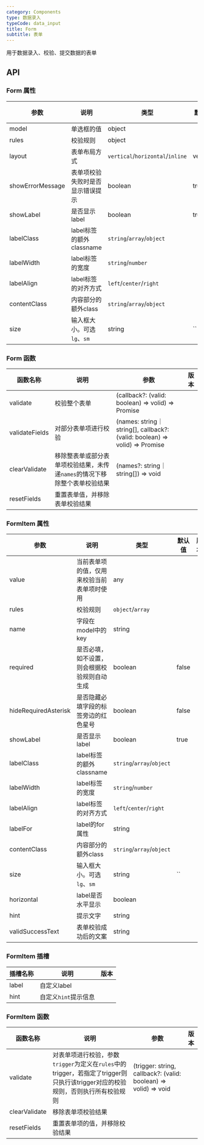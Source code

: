 ```yaml
---
category: Components
type: 数据录入
typeCode: data_input
title: Form
subtitle: 表单
---
```


用于数据录入、校验、提交数据的表单

## API

### Form 属性

| 参数               | 说明                  | 类型                               | 默认值      | 版本  |
|------------------|---------------------|----------------------------------|----------|-----|
| model            | 单选框的值               | object                           |          |     |
| rules            | 校验规则                | object                           |          |     |
| layout           | 表单布局方式              | `vertical`/`horizontal`/`inline` | vertical |     |
| showErrorMessage | 表单项校验失败时是否显示错误提示    | boolean                          | true     |     |
| showLabel        | 是否显示label           | boolean                          | true     |     |
| labelClass       | label标签的额外classname | `string`/`array`/`object`        |          |     |
| labelWidth       | label标签的宽度          | `string`/`number`                |          |     |  |
| labelAlign       | label标签的对齐方式        | `left`/`center`/`right`          |          |     |  |
| contentClass     | 内容部分的额外class        | `string`/`array`/`object`        |          |     |  |
| size             | 输入框大小。可选 `lg`、`sm`  | string                           | ``       |     |


### Form 函数

| 函数名称           | 说明                                       | 参数                                                                                 | 版本    |
|----------------|------------------------------------------|------------------------------------------------------------------------------------|-------|
| validate       | 校验整个表单                                   | (callback?: (valid: boolean) => volid) => Promise<boolean>                         |       |
| validateFields | 对部分表单项进行校验                               | (names: string｜string[], callback?: (valid: boolean) => volid) => Promise<boolean> |       |
| clearValidate  | 移除整表单或部分表单项校验结果，未传递`names`的情况下移除整个表单校验结果 | (names?: string｜string[]) => void                                                  |       |
| resetFields    | 重置表单值，并移除表单校验结果                          |                                                                                    |       |


### FormItem 属性

| 参数                   | 说明                  | 类型                        | 默认值   | 版本  |
|----------------------|---------------------|---------------------------|-------|-----|
| value                | 当前表单项的值，仅用来校验当前表单项时使用         | any                       |       |     |
| rules                | 校验规则                | `object`/`array`          |       |     |
| name                 | 字段在model中的key              | string                    |       |     |
| required             | 是否必填，如不设置，则会根据校验规则自动生成    | boolean                   | false |     |
| hideRequiredAsterisk | 是否隐藏必填字段的标签旁边的红色星号    | boolean                   | false |     |
| showLabel            | 是否显示label           | boolean                   | true  |     |
| labelClass           | label标签的额外classname | `string`/`array`/`object` |       |     |
| labelWidth           | label标签的宽度          | `string`/`number`         |       |     |  |
| labelAlign           | label标签的对齐方式        | `left`/`center`/`right`   |       |     |  |
| labelFor             | label的for属性        | string                    |       |     |  |
| contentClass         | 内容部分的额外class        | `string`/`array`/`object` |       |     |  |
| size                 | 输入框大小。可选 `lg`、`sm`  | string                    | ``    |     |
| horizontal           | label是否水平显示    | boolean                   |       |     |
| hint                 | 提示文字    | string                    |       |     |
| validSuccessText     | 表单校验成功后的文案    | string                    |       |     |

### FormItem 插槽

| 插槽名称    | 说明                    | 版本  |
|---------|-----------------------|-----|
| label  | 自定义label              |     |
| hint   | 自定义`hint`提示信息         |     |


### FormItem 函数

| 函数名称           | 说明                                                                               | 参数                                                                                 | 版本    |
|----------------|----------------------------------------------------------------------------------|------------------------------------------------------------------------------------|-------|
| validate       | 对表单项进行校验，参数`trigger`为定义在`rules`中的trigger，若指定了trigger则只执行该trigger对应的校验规则，否则执行所有校验规则 | (trigger: string, callback?: (valid: boolean) => volid) => void                    |       |
| clearValidate  | 移除表单项校验结果                                       |                                                 |       |
| resetFields    | 重置表单项的值，并移除校验结果                                                                  |                                                                                    |       |
